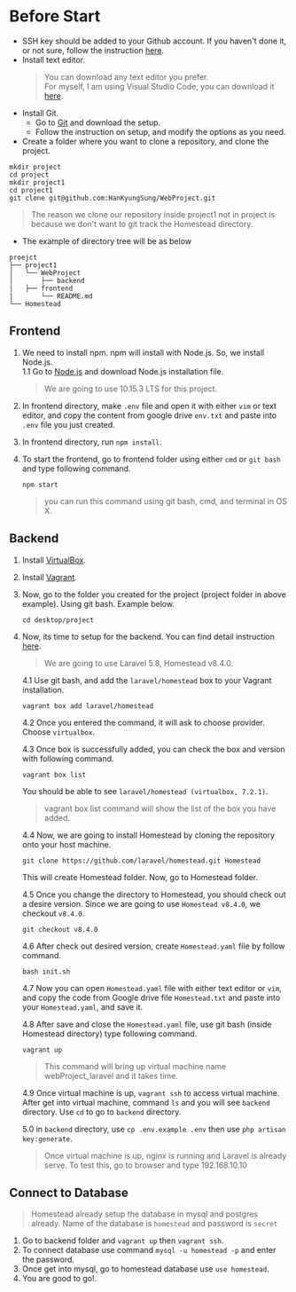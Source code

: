 # Before Start
* SSH key should be added to your Github account. If you haven't done it, or not sure, follow the instruction [here](https://help.github.com/en/articles/adding-a-new-ssh-key-to-your-github-account).
* Install text editor.
	> You can download any text editor you prefer.   
	> For myself, I am using Visual Studio Code, you can download it [here](https://code.visualstudio.com/).
* Install Git.  
   * Go to [Git](https://git-scm.com/download/win) and download the setup.   
   * Follow the instruction on setup, and modify the options as you need.
* Create a folder where you want to clone a repository, and clone the project. 
```
mkdir project
cd project
mkdir project1
cd project1
git clone git@github.com:HanKyungSung/WebProject.git
```
> The reason we clone our repository inside project1 not in project is because we don't want to git track the Homestead directory.
* The example of directory tree will be as below   
```
proejct
├── project1
│   └── WebProject
│       ├── backend
|	├── frontend
|       └── README.md
└── Homestead
```


## Frontend

1. We need to install npm. npm will install with Node.js. So, we install Node.js.   
   1.1 Go to [Node.js](https://nodejs.org/en/) and download Node.js installation file.
   > We are going to use 10.15.3 LTS for this project.   

2. In frontend directory, make `.env` file and open it with either `vim` or text editor, and copy the content from google drive `env.txt` and paste into `.env` file you just created.

3. In frontend directory, run `npm install`. 

4. To start the frontend, go to frontend folder using either `cmd` or `git bash` and type following command.   

	`npm start`
    > you can run this command using git bash, cmd, and terminal in OS X.

## Backend
1. Install [VirtualBox](https://www.virtualbox.org/wiki/Downloads).
2. Install [Vagrant](https://www.vagrantup.com/downloads.html).
3. Now, go to the folder you created for the project (project folder in above example). Using git bash. Example below.   
	
    `cd desktop/project`
  
4. Now, its time to setup for the backend. You can find detail instruction [here](https://laravel.com/docs/5.8/homestead).
	> We are going to use Laravel 5.8, Homestead v8.4.0.   
   
   4.1 Use git bash, and add the `laravel/homestead` box to your Vagrant installation.    
   
   `vagrant box add laravel/homestead`  
   
   4.2 Once you entered the command, it will ask to choose provider. Choose `virtualbox`.
   
   4.3 Once box is successfully added, you can check the box and version with following command.  
   
   `vagrant box list`
   
   You should be able to see `laravel/homestead (virtualbox, 7.2.1)`.   
   > vagrant box list command will show the list of the box you have added.   
   
   4.4 Now, we are going to install Homestead by cloning the repository onto your host machine.  
   
   `git clone https://github.com/laravel/homestead.git Homestead`   
   
   This will create Homestead folder. Now, go to Homestead folder. 
   
   4.5 Once you change the directory to Homestead, you should check out a desire version. Since we are going to use `Homestead v8.4.0`, we checkout `v8.4.0`.   
   
   `git checkout v8.4.0`  
   
   4.6 After check out desired version, create `Homestead.yaml` file by follow command.   
   
   `bash init.sh`
   
   4.7 Now you can open `Homestead.yaml` file with either text editor or `vim`, and copy the code from Google drive file `Homestead.txt` and paste into your `Homestead.yaml`, and save it. 
   
   4.8 After save and close the `Homestead.yaml` file, use git bash (inside Homestead directory) type following command.    
   
   `vagrant up`
   
   > This command will bring up virtual machine name webProject_laravel and it takes time.
   
   4.9 Once virtual machine is up, `vagrant ssh` to access virtual machine. After get into virtual machine, command `ls` and you will see `backend` directory. Use `cd` to go to `backend` directory.
   
   5.0 in `backend` directory, use `cp .env.example .env` then use `php artisan key:generate`.

   > Once virtual machine is up, nginx is running and Laravel is already serve. To test this, go to browser and type 192.168.10.10

## Connect to Database
> Homestead already setup the database in mysql and postgres already.
> Name of the database is `homestead` and password is `secret`

1. Go to backend folder and `vagrant up` then `vagrant ssh`.
2. To connect database use command `mysql -u homestead -p` and enter the password.   
3. Once get into mysql, go to homestead database use `use homestead`. 
4. You are good to go!.
   
